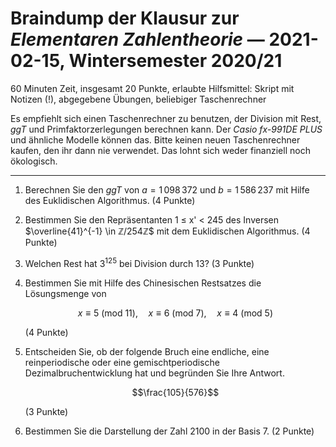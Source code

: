 # Braindump der Klausur zur *Elementaren Zahlentheorie* &mdash; 2021-02-15, Wintersemester 2020/21

60 Minuten Zeit, insgesamt 20 Punkte, erlaubte Hilfsmittel: Skript mit Notizen (!), abgegebene Übungen, beliebiger Taschenrechner

Es empfiehlt sich einen Taschenrechner zu benutzen, der Division mit Rest, *ggT* und Primfaktorzerlegungen berechnen kann. Der *Casio fx-991DE PLUS* und ähnliche Modelle können das.
Bitte keinen neuen Taschenrechner kaufen, den ihr dann nie verwendet. Das lohnt sich weder finanziell noch ökologisch.

---

1. Berechnen Sie den *ggT* von $a = 1\,098\,372$ und $b = 1\,586\,237$ mit Hilfe des Euklidischen Algorithmus. (4 Punkte)

2. Bestimmen Sie den Repräsentanten 1 ≤ x' < 245 des Inversen $\overline{41}^{-1} \in ℤ/254ℤ$ mit dem Euklidischen Algorithmus. (4 Punkte)

3. Welchen Rest hat $3^{125}$ bei Division durch $13$? (3 Punkte)

4. Bestimmen Sie mit Hilfe des Chinesischen Restsatzes die Lösungsmenge von

   $$x ≡ 5 \text{ (mod }11\text{)},\quad x ≡ 6 \text{ (mod }7\text{)},\quad x ≡ 4 \text{ (mod }5\text{)}$$

   (4 Punkte)

5. Entscheiden Sie, ob der folgende Bruch eine endliche, eine reinperiodische oder eine gemischtperiodische Dezimalbruchentwicklung hat und begründen Sie Ihre Antwort.

   $$\frac{105}{576}$$

   (3 Punkte)

6. Bestimmen Sie die Darstellung der Zahl $2100$ in der Basis $7$. (2 Punkte)